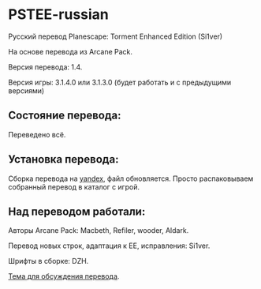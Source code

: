PSTEE-russian
=============

Русский перевод Planescape: Torment Enhanced Edition (Si1ver)

На основе перевода из Arcane Pack.

Версия перевода: 1.4.

Версия игры: 3.1.4.0 или 3.1.3.0 (будет работать и с предыдущими версиями)

Состояние перевода:
-------------------
Переведено всё.

Установка перевода:
-------------------
Сборка перевода на [yandex](https://yadi.sk/d/gbht6Qxg3H2fXT), файл обновляется.
Просто распаковываем собранный перевод в каталог с игрой.

Над переводом работали:
-----------------------
Авторы Arcane Pack: Macbeth, Refiler, wooder, Aldark.

Перевод новых строк, адаптация к EE, исправления: Si1ver.

Шрифты в сборке: DZH.

[Тема для обсуждения перевода](http://www.arcanecoast.ru/forum/viewtopic.php?f=8&t=1045).
